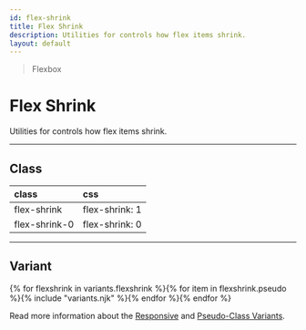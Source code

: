 ```yaml
---
id: flex-shrink
title: Flex Shrink
description: Utilities for controls how flex items shrink.
layout: default
---
```


> Flexbox

# Flex Shrink

Utilities for controls how flex items shrink.

---

## Class

| <span class="px-3 py-1 text-white (dark)text-charcoal-100 bg-charcoal-100 (dark)bg-gray-600 rounded-full">class</span> | <span class="px-3 py-1 text-white (dark)text-charcoal-100 bg-charcoal-100 (dark)bg-gray-600 rounded-full">css</span> |
|:--|:--|
| flex-shrink | flex-shrink: 1 |
| flex-shrink-0 | flex-shrink: 0 |

---

## Variant

<y class="flex flex-gap-2 flex-wrap justify-start items-center">{% for flexshrink in variants.flexshrink %}{% for item in flexshrink.pseudo %}{% include "variants.njk" %}{% endfor %}{% endfor %}</y>

Read more information about the [Responsive](/responsive) and [Pseudo-Class Variants](/pseudo-class-variants/).

